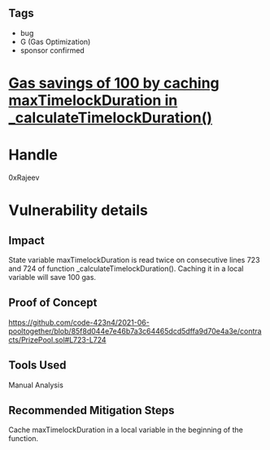 ## Tags

- bug
- G (Gas Optimization)
- sponsor confirmed

# [Gas savings of 100 by caching maxTimelockDuration in _calculateTimelockDuration()](https://github.com/code-423n4/2021-06-pooltogether-findings/issues/33) 

# Handle

0xRajeev


# Vulnerability details

## Impact

State variable maxTimelockDuration is read twice on consecutive lines 723 and 724 of function _calculateTimelockDuration(). Caching it in a local variable will save 100 gas.

## Proof of Concept

https://github.com/code-423n4/2021-06-pooltogether/blob/85f8d044e7e46b7a3c64465dcd5dffa9d70e4a3e/contracts/PrizePool.sol#L723-L724


## Tools Used

Manual Analysis

## Recommended Mitigation Steps

Cache maxTimelockDuration in a local variable in the beginning of the function.

